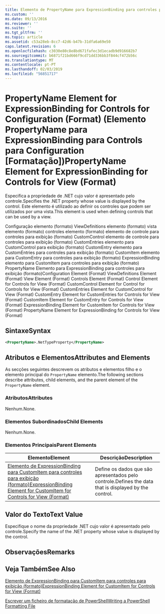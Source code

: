 ```yaml
---
title: Elemento de PropertyName para ExpressionBinding para controles para exibição (formato) | Documentos da Microsoft
ms.custom: ''
ms.date: 09/13/2016
ms.reviewer: ''
ms.suite: ''
ms.tgt_pltfrm: ''
ms.topic: article
ms.assetid: c53a28eb-8cc7-42d6-b47b-31dfa6a69e50
caps.latest.revision: 6
ms.openlocfilehash: c3030e80c8e8bd671fafec3d1ecadb9d916682b7
ms.sourcegitcommit: b6871f21bd666f9cd71dd336bb3f844cf472b56c
ms.translationtype: MT
ms.contentlocale: pt-PT
ms.lasthandoff: 02/03/2019
ms.locfileid: "56851717"
---
```

# <a name="propertyname-element-for-expressionbinding-for-controls-for-view-format"></a><span data-ttu-id="b0297-102">PropertyName Element for ExpressionBinding for Controls for Configuration (Format) (Elemento PropertyName para ExpressionBinding para Controls para Configuration [Formatação])</span><span class="sxs-lookup"><span data-stu-id="b0297-102">PropertyName Element for ExpressionBinding for Controls for View (Format)</span></span>

<span data-ttu-id="b0297-103">Especifica a propriedade de .NET cujo valor é apresentado pelo controle.</span><span class="sxs-lookup"><span data-stu-id="b0297-103">Specifies the .NET property whose value is displayed by the control.</span></span> <span data-ttu-id="b0297-104">Este elemento é utilizado ao definir os controles que podem ser utilizados por uma vista.</span><span class="sxs-lookup"><span data-stu-id="b0297-104">This element is used when defining controls that can be used by a view.</span></span>

<span data-ttu-id="b0297-105">Configuração elemento (formato) ViewDefinitions elemento (formato) vista elemento (formato) controles elemento (formato) elemento de controle para controles para exibição (formato) CustomControl elemento de controle para controles para exibição (formato) CustomEntries elemento para CustomControl para exibição (formato) CustomEntry elemento para CustomEntries para controles para exibição (formato) CustomItem elemento para CustomEntry para controles para exibição (formato) ExpressionBinding elemento para CustomItem para controles para exibição (formato) PropertyName Elemento para ExpressionBinding para controles para exibição (formato)</span><span class="sxs-lookup"><span data-stu-id="b0297-105">Configuration Element (Format) ViewDefinitions Element (Format) View Element (Format) Controls Element (Format) Control Element for Controls for View (Format) CustomControl Element for Control for Controls for View (Format) CustomEntries Element for CustomControl for View (Format) CustomEntry Element for CustomEntries for Controls for View (Format) CustomItem Element for CustomEntry for Controls for View (Format) ExpressionBinding Element for CustomItem for Controls for View (Format) PropertyName Element for ExpressionBinding for Controls for View (Format)</span></span>

## <a name="syntax"></a><span data-ttu-id="b0297-106">Sintaxe</span><span class="sxs-lookup"><span data-stu-id="b0297-106">Syntax</span></span>

```xml
<PropertyName>.NetTypeProperty</PropertyName>
```

## <a name="attributes-and-elements"></a><span data-ttu-id="b0297-107">Atributos e Elementos</span><span class="sxs-lookup"><span data-stu-id="b0297-107">Attributes and Elements</span></span>

<span data-ttu-id="b0297-108">As secções seguintes descrevem os atributos e elementos filho e o elemento principal do `PropertyName` elemento.</span><span class="sxs-lookup"><span data-stu-id="b0297-108">The following sections describe attributes, child elements, and the parent element of the `PropertyName` element.</span></span>

### <a name="attributes"></a><span data-ttu-id="b0297-109">Atributos</span><span class="sxs-lookup"><span data-stu-id="b0297-109">Attributes</span></span>

<span data-ttu-id="b0297-110">Nenhum.</span><span class="sxs-lookup"><span data-stu-id="b0297-110">None.</span></span>

### <a name="child-elements"></a><span data-ttu-id="b0297-111">Elementos Subordinados</span><span class="sxs-lookup"><span data-stu-id="b0297-111">Child Elements</span></span>

<span data-ttu-id="b0297-112">Nenhum.</span><span class="sxs-lookup"><span data-stu-id="b0297-112">None.</span></span>

### <a name="parent-elements"></a><span data-ttu-id="b0297-113">Elementos Principais</span><span class="sxs-lookup"><span data-stu-id="b0297-113">Parent Elements</span></span>

|<span data-ttu-id="b0297-114">Elemento</span><span class="sxs-lookup"><span data-stu-id="b0297-114">Element</span></span>|<span data-ttu-id="b0297-115">Descrição</span><span class="sxs-lookup"><span data-stu-id="b0297-115">Description</span></span>|
|-------------|-----------------|
|[<span data-ttu-id="b0297-116">Elemento de ExpressionBinding para CustomItem para controles para exibição (formato)</span><span class="sxs-lookup"><span data-stu-id="b0297-116">ExpressionBinding Element for CustomItem for Controls for View (Format)</span></span>](./expressionbinding-element-for-customitem-for-controls-for-view-format.md)|<span data-ttu-id="b0297-117">Define os dados que são apresentados pelo controle.</span><span class="sxs-lookup"><span data-stu-id="b0297-117">Defines the data that is displayed by the control.</span></span>|

## <a name="text-value"></a><span data-ttu-id="b0297-118">Valor do Texto</span><span class="sxs-lookup"><span data-stu-id="b0297-118">Text Value</span></span>

<span data-ttu-id="b0297-119">Especifique o nome da propriedade .NET cujo valor é apresentado pelo controle.</span><span class="sxs-lookup"><span data-stu-id="b0297-119">Specify the name of the .NET property whose value is displayed by the control.</span></span>

## <a name="remarks"></a><span data-ttu-id="b0297-120">Observações</span><span class="sxs-lookup"><span data-stu-id="b0297-120">Remarks</span></span>

## <a name="see-also"></a><span data-ttu-id="b0297-121">Veja Também</span><span class="sxs-lookup"><span data-stu-id="b0297-121">See Also</span></span>

[<span data-ttu-id="b0297-122">Elemento de ExpressionBinding para CustomItem para controles para exibição (formato)</span><span class="sxs-lookup"><span data-stu-id="b0297-122">ExpressionBinding Element for CustomItem for Controls for View (Format)</span></span>](./expressionbinding-element-for-customitem-for-controls-for-view-format.md)

[<span data-ttu-id="b0297-123">Escrever um ficheiro de formatação de PowerShell</span><span class="sxs-lookup"><span data-stu-id="b0297-123">Writing a PowerShell Formatting File</span></span>](./writing-a-powershell-formatting-file.md)
